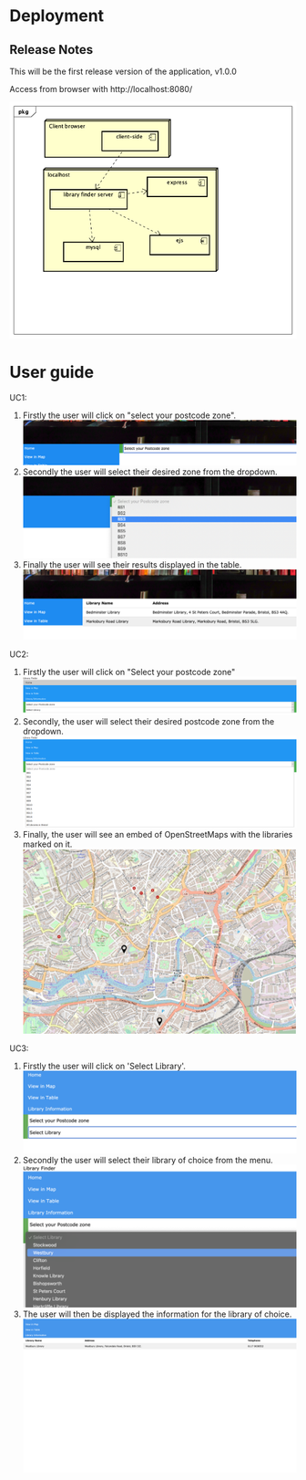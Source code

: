 # Deployment

## Release Notes

This will be the first release version of the application, v1.0.0

Access from browser with http://localhost:8080/

![Insert Deployment diagram here](images/deployment.png)

# User guide
UC1:
1. Firstly the user will click on "select your postcode zone".
![Insert screenshots here](images/uc1-1.png)
2. Secondly the user will select their desired zone from the dropdown. 
![Insert screenshots here](images/uc1-2.png)
3. Finally the user will see their results displayed in the table.
![Insert screenshots here](images/uc1-3.png)

UC2:
1. Firstly the user will click on "Select your postcode zone"
![Insert screenshots here](images/uc2-1.png)
2. Secondly, the user will select their desired postcode zone from the dropdown.
![Insert screenshots here](images/uc2-2.png)
3. Finally, the user will see an embed of OpenStreetMaps with the libraries marked on it.
![Insert screenshots here](images/uc2-3.png)

UC3:
1. Firstly the user will click on 'Select Library'.
![Insert screenshot here](images/uc3-1.png)
2. Secondly the user will select their library of choice from the menu.
![Insert screenshot here](images/uc3-2.png)
3. The user will then be displayed the information for the library of choice.
![Insert screenshot here](images/uc3.3.png)

